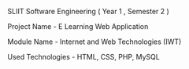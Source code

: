 SLIIT Software Engineering ( Year 1 , Semester 2 )

Project Name - E Learning Web Application 

Module Name - Internet and Web Technologies (IWT)

Used Technologies - HTML, CSS, PHP, MySQL
